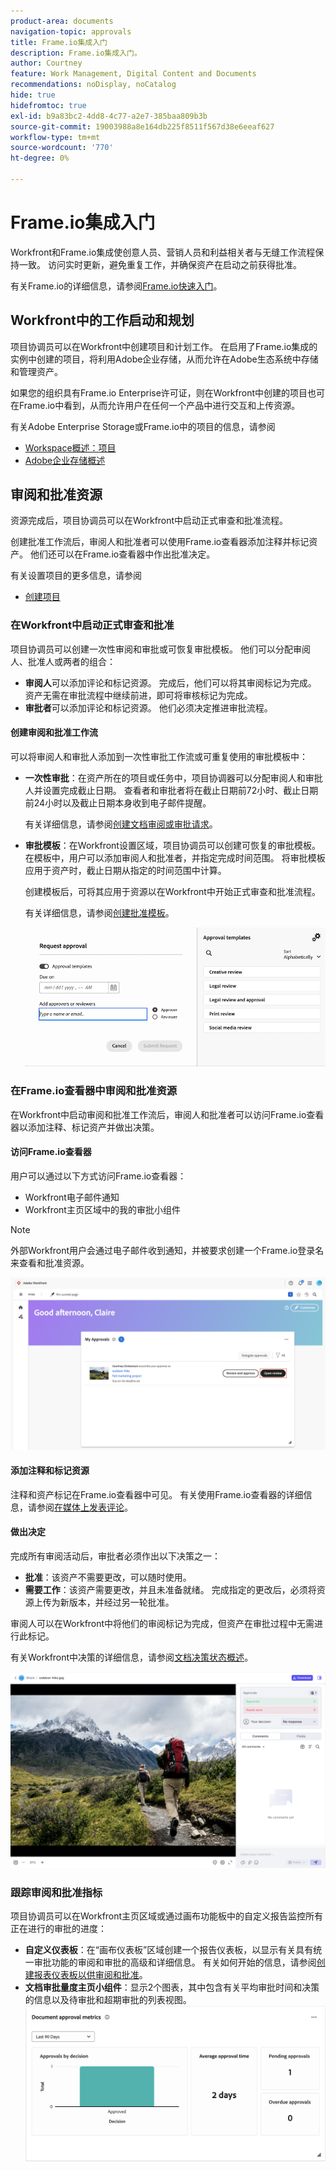 ```yaml
---
product-area: documents
navigation-topic: approvals
title: Frame.io集成入门
description: Frame.io集成入门。
author: Courtney
feature: Work Management, Digital Content and Documents
recommendations: noDisplay, noCatalog
hide: true
hidefromtoc: true
exl-id: b9a83bc2-4dd8-4c77-a2e7-385baa809b3b
source-git-commit: 19003988a8e164db225f8511f567d38e6eeaf627
workflow-type: tm+mt
source-wordcount: '770'
ht-degree: 0%

---
```


# Frame.io集成入门

Workfront和Frame.io集成使创意人员、营销人员和利益相关者与无缝工作流程保持一致。 访问实时更新，避免重复工作，并确保资产在启动之前获得批准。

有关Frame.io的详细信息，请参阅[Frame.io快速入门](https://support.frame.io/en/collections/49298-getting-started)。

## Workfront中的工作启动和规划

项目协调员可以在Workfront中创建项目和计划工作。 在启用了Frame.io集成的实例中创建的项目，将利用Adobe企业存储，从而允许在Adobe生态系统中存储和管理资产。

如果您的组织具有Frame.io Enterprise许可证，则在Workfront中创建的项目也可在Frame.io中看到，从而允许用户在任何一个产品中进行交互和上传资源。

有关Adobe Enterprise Storage或Frame.io中的项目的信息，请参阅

* [Workspace概述：项目](https://help.frame.io/en/articles/9101001-workspace-overview#h_d9f8654895)
* [Adobe企业存储概述](/help/quicksilver/review-and-approve-work/esm-overview.md)

## 审阅和批准资源

资源完成后，项目协调员可以在Workfront中启动正式审查和批准流程。

创建批准工作流后，审阅人和批准者可以使用Frame.io查看器添加注释并标记资产。 他们还可以在Frame.io查看器中作出批准决定。

有关设置项目的更多信息，请参阅

* [创建项目](/help/quicksilver/manage-work/projects/create-projects/create-project.md)
  <!--* [Frame.io integration overview](/help/quicksilver/review-and-approve-work/native-integrations/frame-io/frame-int-overview.md)-->

### 在Workfront中启动正式审查和批准

项目协调员可以创建一次性审阅和审批或可恢复审批模板。 他们可以分配审阅人、批准人或两者的组合：

* **审阅人**&#x200B;可以添加评论和标记资源。 完成后，他们可以将其审阅标记为完成。 资产无需在审批流程中继续前进，即可将审核标记为完成。
* **审批者**&#x200B;可以添加评论和标记资源。 他们必须决定推进审批流程。

#### 创建审阅和批准工作流

可以将审阅人和审批人添加到一次性审批工作流或可重复使用的审批模板中：

* **一次性审批**：在资产所在的项目或任务中，项目协调器可以分配审阅人和审批人并设置完成截止日期。 查看者和审批者将在截止日期前72小时、截止日期前24小时以及截止日期本身收到电子邮件提醒。

  有关详细信息，请参阅[创建文档审阅或审批请求](/help/quicksilver/review-and-approve-work/document-reviews-and-approvals/manage-document-approvals/create-a-document-approval.md)。

* **审批模板**：在Workfront设置区域，项目协调员可以创建可恢复的审批模板。 在模板中，用户可以添加审阅人和批准者，并指定完成时间范围。 将审批模板应用于资产时，截止日期从指定的时间范围中计算。

  创建模板后，可将其应用于资源以在Workfront中开始正式审查和批准流程。

  有关详细信息，请参阅[创建批准模板](/help/quicksilver/review-and-approve-work/document-reviews-and-approvals/manage-document-approvals/create-approval-template.md)。


  ![分配模板](assets/assign-template.png)

### 在Frame.io查看器中审阅和批准资源

在Workfront中启动审阅和批准工作流后，审阅人和批准者可以访问Frame.io查看器以添加注释、标记资产并做出决策。

<!--For more information, see [Review and approve with the Frame.io viewer](/help/quicksilver/review-and-approve-work/document-reviews-and-approvals/review-with-frame.md).-->

#### 访问Frame.io查看器

用户可以通过以下方式访问Frame.io查看器：

* Workfront电子邮件通知
* Workfront主页区域中的我的审批小组件

>[!NOTE]
>
>外部Workfront用户会通过电子邮件收到通知，并被要求创建一个Frame.io登录名来查看和批准资源。<!--is this still accurate?-->

![从主页打开帧查看器](assets/open-fio-viewwer.png)

#### 添加注释和标记资源

注释和资产标记在Frame.io查看器中可见。 有关使用Frame.io查看器的详细信息，请参阅[在媒体上发表评论](https://help.frame.io/en/articles/9105251-commenting-on-your-media)。

#### 做出决定

完成所有审阅活动后，审批者必须作出以下决策之一：

* **批准**：该资产不需要更改，可以随时使用。
* **需要工作**：该资产需要更改，并且未准备就绪。 完成指定的更改后，必须将资源上传为新版本，并经过另一轮批准。<!--is the same approval workflow automatically applied? Does the coordinator have to do anything to get the approval going? -->

审阅人可以在Workfront中将他们的审阅标记为完成，但资产在审批过程中无需进行此标记。

有关Workfront中决策的详细信息，请参阅[文档决策状态概述](/help/quicksilver/review-and-approve-work/document-reviews-and-approvals/manage-document-approvals/document-approval-status.md)。

![帧查看器和决策](assets/decision-fio.png)


### 跟踪审阅和批准指标

项目协调员可以在Workfront主页区域或通过画布功能板中的自定义报告监控所有正在进行的审批的进度：

* **自定义仪表板**：在“画布仪表板”区域创建一个报告仪表板，以显示有关具有统一审批功能的审阅和审批的高级和详细信息。 有关如何开始的信息，请参阅[创建报表仪表板以供审阅和批准](/help/quicksilver/review-and-approve-work/document-reviews-and-approvals/create-review-and-approval-dashboard.md)。
* **文档审批量度主页小组件**：显示2个图表，其中包含有关平均审批时间和决策的信息以及待审批和超期审批的列表视图。
  ![所有审批](assets/all-approvals.png)